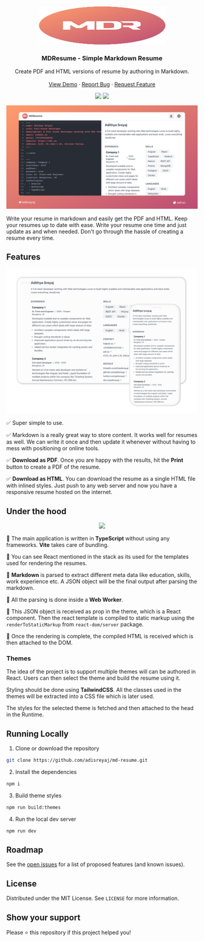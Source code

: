 <!-- PROJECT LOGO -->
<br />
<p align="center">
  <a href="https://github.com/adi.sreyaj/md-resume">
    <img src="public/images/mdr.svg" alt="Logo" width="333" height="100">
  </a>

  <h3 align="center">MDResume - Simple Markdown Resume</h3>

  <p align="center">
    Create PDF and HTML versions of resume by authoring in Markdown.
    <br />
    <br />
    <a href="https://md-resume.adi.so">View Demo</a>
    ·
    <a href="https://github.com/adisreyaj/md-resume/issues">Report Bug</a>
    ·
    <a href="https://github.com/adisreyaj/md-resume/issues">Request Feature</a>
  </p>

  <p align="center">
   <img src="https://img.shields.io/badge/typescript-%23007ACC.svg?style=for-the-badge&logo=typescript&logoColor=white">
   <img src="https://img.shields.io/badge/tailwindcss-%2338B2AC.svg?style=for-the-badge&logo=tailwind-css&logoColor=white">
  </p>
</p>

![MD Resume](/public/images/mdresume.jpg 'MD Resume')

Write your resume in markdown and easily get the PDF and HTML. Keep your resumes up to date with ease. Write your resume one time and just update as and when needed. Don't go through the hassle of creating a resume every time.

## Features

![MD Resume](/public/images/resume-html.png 'MD Resume')

✅ Super simple to use.

✅ Markdown is a really great way to store content. It works well for resumes as well. We can write it once and then update it whenever without having to mess with positioning or online tools.

✅ **Download as PDF**.
Once you are happy with the results, hit the **Print** button to create a PDF of the resume.

✅ **Download as HTML**.
You can download the resume as a single HTML file with inlined styles. Just push to any web server and now you have a responsive resume hosted on the internet.

## Under the hood

  <p align="center">
  <img src="https://cardify.vercel.app/api/badges?border=false&borderColor=%23ddd&borderWidth=2&iconColor=&icons=typescript%2Cmarkdown%2Ctailwindcss%2Ccodemirror%2Cvite%2Creact&preset=young-passion&shadow=true&width=100" />
  </p>

🔸 The main application is written in **TypeScript** without using any frameworks. **Vite** takes care of bundling.

🔸 You can see React mentioned in the stack as its used for the templates used for rendering the resumes.

🔸 **Markdown** is parsed to extract different meta data like education, skills, work experience etc. A JSON object will be the final output after parsing the markdown.

🔸 All the parsing is done inside a **Web Worker**.

🔸 This JSON object is received as prop in the theme, which is a React component. Then the react template is compiled to static markup using the `renderToStaticMarkup` from `react-dom/server` package.

🔸 Once the rendering is complete, the compiled HTML is received which is then attached to the DOM.

### Themes

The idea of the project is to support multiple themes will can be authored in React. Users can then select the theme and build the resume using it.

Styling should be done using **TailwindCSS**. All the classes used in the themes will be extracted into a CSS file which is later used.

The styles for the selected theme is fetched and then attached to the head in the Runtime.

## Running Locally

1. Clone or download the repository

```sh
git clone https://github.com/adisreyaj/md-resume.git
```

2. Install the dependencies

```sh
npm i
```

3. Build theme styles

```sh
npm run build:themes
```

4. Run the local dev server

```sh
npm run dev
```

## Roadmap

See the [open issues](https://github.com/adisreyaj/md-resume/issues) for a list of proposed features (and known issues).

## License

Distributed under the MIT License. See `LICENSE` for more information.

## Show your support

Please ⭐️ this repository if this project helped you!
